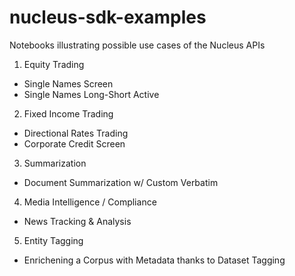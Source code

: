 # nucleus-sdk-examples
Notebooks illustrating possible use cases of the Nucleus APIs

1. Equity Trading
 - Single Names Screen
 - Single Names Long-Short Active

 
2. Fixed Income Trading
- Directional Rates Trading
- Corporate Credit Screen

 
3. Summarization
- Document Summarization w/ Custom Verbatim

 
4. Media Intelligence / Compliance
- News Tracking & Analysis

 
5. Entity Tagging
- Enrichening a Corpus with Metadata thanks to Dataset Tagging
